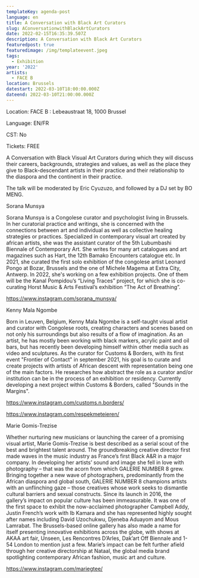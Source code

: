 ```yaml
---
templateKey: agenda-post
language: en
title: A Conversation with Black Art Curators
slug: AConversationwithBlackArtCurators
date: 2022-02-15T16:35:39.507Z
description: A Conversation with Black Art Curators
featuredpost: true
featuredimage: /img/templateevent.jpeg
tags:
  - Exhibition
year: '2022'
artists:
  - FACE B
location: Brussels
datestart: 2022-03-10T18:00:00.000Z
dateend: 2022-03-10T21:00:00.000Z
---
```

Location: FACE B : Lebeaustraat 18, 1000 Brussel 

Language: EN/FR

CST: No

Tickets: FREE

A Conversation with Black Visual Art Curators during which they will discuss their careers, backgrounds, strategies and values, as well as the place they give to Black-descendant artists in their practice and their relationship to the diaspora and the continent in their practice.

The talk will be moderated by Eric Cyuzuzo, and followed by a DJ set by BO MENG.

Sorana Munsya 

Sorana Munsya is a Congolese curator and psychologist living in Brussels. In her curatorial practice and writings, she is concerned with the connections between art and individual as well as collective healing strategies or practices. Specialized in contemporary visual art created by african artists, she was the assistant curator of the 5th Lubumbashi Biennale of Contemporary Art. She writes for many art catalogues and art magazines such as Hart, the 12th Bamako Encounters catalogue etc. In 2021, she curated the first solo exhibition of the congolese artist Leonard Pongo at Bozar, Brussels and the one of Michele Magema at Extra City, Antwerp. In 2022, she's working on a few exhibition projects. One of them will be the Kanal Pompidou’s “Living Traces” project, for which she is co-curating Horst Music & Arts Festival’s exhibition “The Act of Breathing”.

https://www.instagram.com/sorana_munsya/

Kenny Mala Ngombe

Born in Leuven, Belgium, Kenny Mala Ngombe is a self-taught visual artist and curator with Congolese roots, creating characters  and scenes based on not only his surroundings but also results of a flow of imagination. As an artist, he has mostly been working with black markers, acrylic paint and oil bars, but has recently been developing himself within other media such as video and sculptures. As the curator for Customs & Borders, with its first event "Frontier of Contact" in september 2021, his goal is to curate and create projects with artists of African descent with representation being one of the main factors. He researches how abstract the role as a curator and/or institution can be in the process of an exhibition or residency. Currently developing a next project within Customs & Borders, called "Sounds in the Margins".

https://www.instagram.com/customs.n.borders/

https://www.instagram.com/respekmeteieren/

Marie Gomis-Trezise

Whether nurturing new musicians or launching the career of a promising visual artist, Marie Gomis-Trezise is best described as a serial scout of the best and brightest talent around. The groundbreaking creative director first made waves in the music industry as France’s first Black A&R in a major company. In developing her artists’ sound and image she fell in love with photography – that was the acorn from which GALERIE NUMBER 8 grew. Bringing together a new wave of photographers, predominantly from the African diaspora and global south, GALERIE NUMBER 8 champions artists with an unflinching gaze – those creatives whose work seeks to dismantle cultural barriers and sexual constructs. Since its launch in 2016, the gallery’s impact on popular culture has been immeasurable. It was one of the first space to exhibit the now-acclaimed photographer Campbell Addy, Justin French’s work with Ib Kamara and she has represented highly sought after names including David Uzochukwu, Djeneba Aduayom and Mous Lamrabat. The Brussels-based online gallery has also made a name for itself presenting innovative exhibitions across the globe, with shows at AKAA art fair, Unseen, Les Rencontres D’Arles, Dak’art Off Biennale and 1-54 London to mention just a few. Marie’s impact can be felt further afield through her creative directorship at Nataal, the global media brand spotlighting contemporary African fashion, music art and culture.

https://www.instagram.com/mariegtee/
